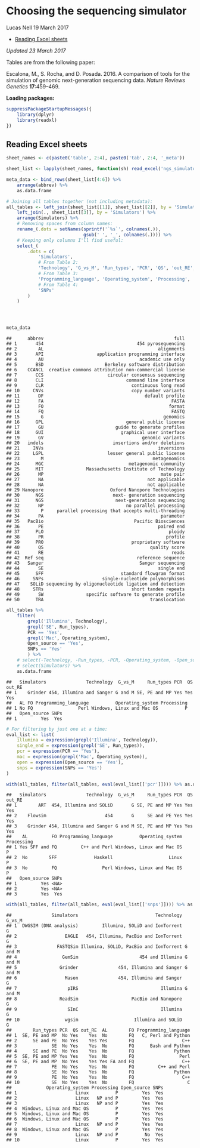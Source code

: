 Choosing the sequencing simulator
================
Lucas Nell
19 March 2017

-   [Reading Excel sheets](#reading-excel-sheets)

*Updated 23 March 2017*

Tables are from the following paper:

Escalona, M., S. Rocha, and D. Posada. 2016. A comparison of tools for the simulation of genomic next-generation sequencing data. *Nature Reviews Genetics* **17**:459–469.

**Loading packages:**

``` r
suppressPackageStartupMessages({
    library(dplyr)
    library(readxl)
})
```

Reading Excel sheets
--------------------

``` r
sheet_names <- c(paste0('table', 2:4), paste0('tab', 2:4, '_meta'))

sheet_list <- lapply(sheet_names, function(sh) read_excel('ngs_simulators.xlsx', sh))

meta_data <- bind_rows(sheet_list[4:6]) %>% 
    arrange(abbrev) %>% 
    as.data.frame

# Joining all tables together (not including metadata):
all_tables <- left_join(sheet_list[[1]], sheet_list[[2]], by = 'Simulators') %>% 
    left_join(., sheet_list[[3]], by = 'Simulators') %>% 
    arrange(Simulators) %>% 
    # Removing spaces from column names:
    rename_(.dots = setNames(sprintf('`%s`', colnames(.)), 
                             gsub(' ', '_', colnames(.)))) %>%
    # Keeping only columns I'll find useful:
    select_(
        .dots = c(
            'Simulators',
            # From Table 2:
            'Technology', 'G_vs_M', 'Run_types', 'PCR', 'QS', 'out_RE', 'AL', 'FO', 
            # From Table 3:
            'Programming_language', 'Operating_system', 'Processing', 'Open_source', 
            # From Table 4:
            'SNPs'
        )
    )




meta_data
```

    ##      abbrev                                                 full
    ## 1       454                                   454 pyrosequencing
    ## 2        AL                                           alignments
    ## 3       API                    application programming interface
    ## 4        AU                                    academic use only
    ## 5       BSD                       Berkeley software distribution
    ## 6    CCANCL  creative commons attribution non-commercial license
    ## 7       CCS                        circular consensus sequencing
    ## 8       CLI                               command line interface
    ## 9       CLR                                 continuous long read
    ## 10     CNVs                                 copy number variants
    ## 11       DF                                      default profile
    ## 12       FA                                                FASTA
    ## 13       FO                                               format
    ## 14       FQ                                                FASTQ
    ## 15        G                                             genomics
    ## 16      GPL                               general public license
    ## 17       GU                           guide to generate profiles
    ## 18      GUI                             graphical user interface
    ## 19       GV                                     genomic variants
    ## 20   indels                          insertions and/or deletions
    ## 21     INVs                                           inversions
    ## 22     LGPL                        lesser general public license
    ## 23        M                                         metagenomics
    ## 24      MGC                                metagenomic community
    ## 25      MIT                Massachusetts Institute of Technology
    ## 26       MP                                            mate pair
    ## 27       NA                                       not applicable
    ## 28       NA                                       not applicable
    ## 29 Nanopore                         Oxford Nanopore Technologies
    ## 30      NGS                          next- generation sequencing
    ## 31      NGS                           next-generation sequencing
    ## 32       NP                               no parallel processing
    ## 33        P     parallel processing that accepts multi-threading
    ## 34       PA                                            parameter
    ## 35   PacBio                                  Pacific Biosciences
    ## 36       PE                                           paired end
    ## 37      PLO                                               ploidy
    ## 38       PR                                              profile
    ## 39      PRO                                 proprietary software
    ## 40       QS                                        quality score
    ## 41       RE                                                reads
    ## 42  Ref seq                                   reference sequence
    ## 43   Sanger                                    Sanger sequencing
    ## 44       SE                                           single end
    ## 45      SFF                             standard flowgram format
    ## 46     SNPs                      single-nucleotide polymorphisms
    ## 47    SOLiD sequencing by oligonucleotide ligation and detection
    ## 48     STRs                                 short tandem repeats
    ## 49       SW                specific software to generate profile
    ## 50      TRA                                        translocation

``` r
all_tables %>% 
    filter(
        grepl('Illumina', Technology),
        grepl('SE', Run_types),
        PCR == 'Yes',
        grepl('Mac', Operating_system),
        Open_source == 'Yes',
        SNPs == 'Yes'
        ) %>% 
    # select(-Technology, -Run_types, -PCR, -Operating_system, -Open_source, -SNPs) %>%
    # select(Simulators) %>%
    as.data.frame
```

    ##   Simulators               Technology  G_vs_M     Run_types PCR  QS out_RE
    ## 1    Grinder 454, Illumina and Sanger G and M SE, PE and MP Yes Yes    Yes
    ##   AL FO Programming_language          Operating_system Processing
    ## 1 No FQ                 Perl Windows, Linux and Mac OS          P
    ##   Open_source SNPs
    ## 1         Yes  Yes

``` r
# For filtering by just one at a time:
eval_list <- list(
    illumina = expression(grepl('Illumina', Technology)),
    single_end = expression(grepl('SE', Run_types)),
    pcr = expression(PCR == 'Yes'),
    mac = expression(grepl('Mac', Operating_system)),
    open = expression(Open_source == 'Yes'),
    snps = expression(SNPs == 'Yes')
)

with(all_tables, filter(all_tables, eval(eval_list[['pcr']]))) %>% as.data.frame
```

    ##   Simulators               Technology  G_vs_M     Run_types PCR  QS out_RE
    ## 1        ART  454, Illumina and SOLiD       G SE, PE and MP Yes Yes    Yes
    ## 2    Flowsim                      454       G     SE and PE Yes Yes    Yes
    ## 3    Grinder 454, Illumina and Sanger G and M SE, PE and MP Yes Yes    Yes
    ##    AL         FO Programming_language          Operating_system Processing
    ## 1 Yes SFF and FQ         C++ and Perl Windows, Linux and Mac OS          P
    ## 2  No        SFF              Haskell                     Linux          P
    ## 3  No         FQ                 Perl Windows, Linux and Mac OS          P
    ##   Open_source SNPs
    ## 1         Yes <NA>
    ## 2         Yes <NA>
    ## 3         Yes  Yes

``` r
with(all_tables, filter(all_tables, eval(eval_list[['snps']]))) %>% as.data.frame
```

    ##               Simulators                             Technology  G_vs_M
    ## 1  DWGSIM (DNA analysis)         Illumina, SOLiD and IonTorrent       G
    ## 2                  EAGLE   454, Illumina, PacBio and IonTorrent       G
    ## 3               FASTQSim Illumina, SOLiD, PacBio and IonTorrent G and M
    ## 4                 GemSim                       454 and Illumina G and M
    ## 5                Grinder               454, Illumina and Sanger G and M
    ## 6                  Mason               454, Illumina and Sanger       G
    ## 7                   pIRS                               Illumina G and M
    ## 8                ReadSim                    PacBio and Nanopore       G
    ## 9                   SInC                               Illumina       G
    ## 10                 wgsim                     Illumina and SOLiD       G
    ##        Run_types PCR  QS out_RE  AL        FO Programming_language
    ## 1  SE, PE and MP  No Yes    Yes  No        FQ   C, Perl and Python
    ## 2      SE and PE  No Yes    Yes Yes        FQ                  C++
    ## 3             SE  No Yes    Yes  No        FQ      Bash and Python
    ## 4      SE and PE  No Yes    Yes  No        FQ               Python
    ## 5  SE, PE and MP Yes Yes    Yes  No        FQ                 Perl
    ## 6  SE, PE and MP  No Yes    Yes Yes FA and FQ                  C++
    ## 7             PE  No Yes    Yes  No        FQ         C++ and Perl
    ## 8             SE  No Yes    Yes  No        FQ               Python
    ## 9             PE  No Yes    Yes  No        FQ                  C++
    ## 10            SE  No Yes    Yes  No        FQ                    C
    ##             Operating_system Processing Open_source SNPs
    ## 1                      Linux          P         Yes  Yes
    ## 2                      Linux   NP and P         Yes  Yes
    ## 3                      Linux   NP and P         Yes  Yes
    ## 4  Windows, Linux and Mac OS          P         Yes  Yes
    ## 5  Windows, Linux and Mac OS          P         Yes  Yes
    ## 6  Windows, Linux and Mac OS          P         Yes  Yes
    ## 7                      Linux   NP and P         Yes  Yes
    ## 8  Windows, Linux and Mac OS          P         Yes  Yes
    ## 9                      Linux   NP and P          No  Yes
    ## 10                     Linux          P         Yes  Yes
